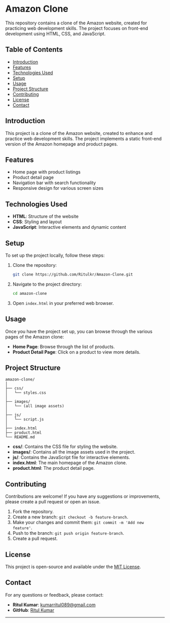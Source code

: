 # Amazon Clone

This repository contains a clone of the Amazon website, created for practicing web development skills. The project focuses on front-end development using HTML, CSS, and JavaScript.

## Table of Contents

- [Introduction](#introduction)
- [Features](#features)
- [Technologies Used](#technologies-used)
- [Setup](#setup)
- [Usage](#usage)
- [Project Structure](#project-structure)
- [Contributing](#contributing)
- [License](#license)
- [Contact](#contact)

## Introduction

This project is a clone of the Amazon website, created to enhance and practice web development skills. The project implements a static front-end version of the Amazon homepage and product pages.

## Features

- Home page with product listings
- Product detail page
- Navigation bar with search functionality
- Responsive design for various screen sizes

## Technologies Used

- **HTML**: Structure of the website
- **CSS**: Styling and layout
- **JavaScript**: Interactive elements and dynamic content

## Setup

To set up the project locally, follow these steps:

1. Clone the repository:
   ```bash
   git clone https://github.com/Ritulkr/Amazon-Clone.git
   ```

2. Navigate to the project directory:
   ```bash
   cd amazon-clone
   ```

3. Open `index.html` in your preferred web browser.

## Usage

Once you have the project set up, you can browse through the various pages of the Amazon clone:

- **Home Page**: Browse through the list of products.
- **Product Detail Page**: Click on a product to view more details.

## Project Structure

```
amazon-clone/
│
├── css/
│   └── styles.css
│
├── images/
│   └── (all image assets)
│
├── js/
│   └── script.js
│
├── index.html
├── product.html
└── README.md
```

- **css/**: Contains the CSS file for styling the website.
- **images/**: Contains all the image assets used in the project.
- **js/**: Contains the JavaScript file for interactive elements.
- **index.html**: The main homepage of the Amazon clone.
- **product.html**: The product detail page.

## Contributing

Contributions are welcome! If you have any suggestions or improvements, please create a pull request or open an issue.

1. Fork the repository.
2. Create a new branch: `git checkout -b feature-branch`.
3. Make your changes and commit them: `git commit -m 'Add new feature'`.
4. Push to the branch: `git push origin feature-branch`.
5. Create a pull request.

## License

This project is open-source and available under the [MIT License](LICENSE).

## Contact

For any questions or feedback, please contact:

- **Ritul Kumar**: [kumarritul089@gmail.com](mailto:kumarritul089@gmail.com)
- **GitHub**: [Ritul Kumar](https://github.com/Ritulkr/)

---
